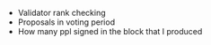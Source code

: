 * Validator rank checking
* Proposals in voting period
* How many ppl signed in the block that I produced
